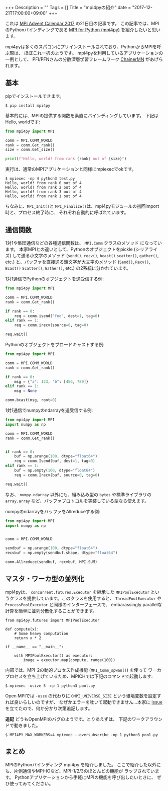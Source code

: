 +++
Description = ""
Tags = []
Title = "mpi4pyの紹介"
date = "2017-12-21T17:00:00+09:00"
+++

これは [MPI Advent Calendar 2017](https://adventar.org/calendars/2548)
の21日目の記事です。
この記事では、MPIのPythonバインディングである
[MPI for Python (mpi4py)](http://mpi4py.scipy.org/) を紹介したいと思います。

<!--more-->

mpi4pyは多くのスパコンにプリインストールされており、PythonからMPIを呼ぶ際は、
ほぼこれ一択のようです。
mpi4pyを利用しているアプリケーションの一例として、
PFI/PFNさんの分散深層学習フレームワーク
[ChainerMN](https://github.com/chainer/chainermn) があげられます。

## 基本

pipでインストールできます。

```
$ pip install mpi4py
```

基本的には、MPIの提供する関数を素直にバインディングしています。
下記はHello, worldです:

```python
from mpi4py import MPI

comm = MPI.COMM_WORLD
rank = comm.Get_rank()
size = comm.Get_size()

print(f"Hello, world! from rank {rank} out of {size}")
```

実行は、通常のMPIアプリケーションと同様にmpiexecでokです。

```nohighlight
$ mpiexec -np 4 python3 test.py
Hello, world! from rank 0 out of 4
Hello, world! from rank 2 out of 4
Hello, world! from rank 3 out of 4
Hello, world! from rank 1 out of 4
```

ちなみに、`MPI_Init()`と
`MPI_Finalize()`は、mpi4pyモジュールの初回import時と、プロセス終了時に、
それぞれ自動的に呼ばれています。

## 通信関数

1対1や集団通信などの各種通信関数は、 `MPI.Comm` クラスのメソッド
になっています。
本家MPIとの違いとして、Pythonのオブジェクトをpickle (シリアライズ)
して送る小文字のメソッド
(`send()`, `recv()`, `bcast()` `scatter()`, `gather()`, etc.)
と、バッファを直接送る頭文字が大文字のメソッド
(`Send()`, `Recv()`, `Bcast()` `Scatter()`, `Gather()`, etc.)
の2系統に分かれています。

1対1通信でPythonのオブジェクトを送受信する例:

```python
from mpi4py import MPI

comm = MPI.COMM_WORLD
rank = comm.Get_rank()

if rank == 0:
    req = comm.isend("foo", dest=1, tag=0)
elif rank == 1:
    req = comm.irecv(source=0, tag=0)

req.wait()
```

Pythonのオブジェクトをブロードキャストする例:

```python
from mpi4py import MPI

comm = MPI.COMM_WORLD
rank = comm.Get_rank()

if rank == 0:
    msg = {"a": 123, "b": [456, 789]}
elif rank == 1:
    msg = None

comm.bcast(msg, root=0)
```

1対1通信でnumpyのndarrayを送受信する例:

```python
from mpi4py import MPI
import numpy as np

comm = MPI.COMM_WORLD
rank = comm.Get_rank()


if rank == 0:
    buf = np.arange(100, dtype="float64")
    req = comm.Isend(buf, dest=1, tag=0)
elif rank == 1:
    buf = np.empty(100, dtype="float64")
    req = comm.Irecv(buf, source=0, tag=0)

req.wait()
```

なお、 `numpy.ndarray` 以外にも、組み込み型の `bytes` や標準ライブラリの
`array.array` など、バッファプロトコルを実装している型なら使えます。

numpyのndarrayをバッファをAllreduceする例:

```python
from mpi4py import MPI
import numpy as np


comm = MPI.COMM_WORLD

sendbuf = np.arange(100, dtype="float64")
recvbuf = np.empty(sendbuf.shape, dtype="float64")

comm.Allreduce(sendbuf, recvbuf, MPI.SUM)
```


## マスタ・ワーカ型の並列化

mpi4pyは、 `concurrent.futures.Executor` を継承した `MPIPoolExecutor`
というクラスを提供しています。このクラスを使用すると、
`ThreadPoolExecutor` や `ProcessPoolExecutor` と同様のインターフェースで、
embarassingly parallelな計算を簡単に並列分散化することができます。

```
from mpi4py.futures import MPIPoolExecutor

def compute(x):
    # Some heavy computation
    return x * 2

if __name__ == "__main__":

    with MPIPoolExecutor() as executor:
        image = executor.map(compute, range(100))
```

内部では、MPI-2の動的プロセス作成機能 (`MPI_Comm_spwan()`) を使って
ワーカプロセスを立ち上げているため、MPICHでは下記のコマンドで起動します:

```nohighlight
$ mpiexec -usize 5 -np 1 python3 pool.py
```

Open MPIでは `-usze` の代わりに `OMPI_UNIVERSE_SIZE`
という環境変数を設定すれば良いらしいのですが、
なぜかエラーを吐いて起動できません…本家に
[issue](https://bitbucket.org/mpi4py/mpi4py/issues/88)
を立てたので、何か分かり次第追記します。

**追記** どうもOpenMPIのバグのようです。とりあえずは、
下記のワークアラウンドで動きました。

```nohighlight
$ MPI4PY_MAX_WORKERS=4 mpiexec --oversubscribe -np 1 python3 pool.py
```

## まとめ

MPIのPythonバインディング mpi4py を紹介しました。
ここで紹介した以外にも、片側通信やMPI-IOなど、MPI-1/2/3のほとんどの機能が
ラップされています。
Pythonアプリケーションから手軽にMPIの機能を呼び出したいときに、
ぜひ使ってみてください。
